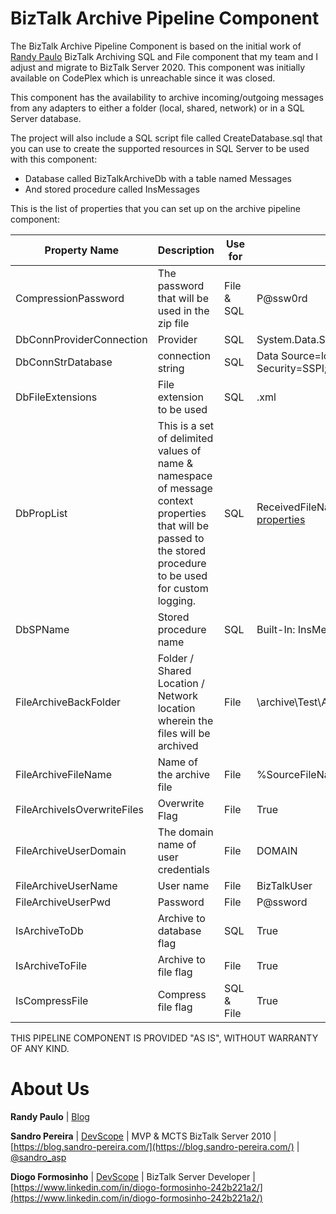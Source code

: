 # BizTalk Archive Pipeline Component
The BizTalk Archive Pipeline Component is based on the initial work of [Randy Paulo](https://randypaulo.wordpress.com/2012/02/13/biztalk-archiving-sql-and-file-documentation/) BizTalk Archiving SQL and File component that my team and I adjust and migrate to BizTalk Server 2020. This component was initially available on CodePlex which is unreachable since it was closed.

This component has the availability to archive incoming/outgoing messages from any adapters to either a folder (local, shared, network) or in a SQL Server database. 

The project will also include a SQL script file called CreateDatabase.sql that you can use to create the supported resources in SQL Server to be used with this component:
* Database called BizTalkArchiveDb with a table named Messages
* And stored procedure called InsMessages

This is the list of properties that you can set up on the archive pipeline component:

| Property Name  | Description  | Use for  | Sample Values |
| -------------  | -----------  | -------  | ------------------ |
| CompressionPassword  | The password that will be used in the zip file | File & SQL  |   P@ssw0rd  |
| DbConnProviderConnection | Provider | SQL | System.Data.SqlClient |
| DbConnStrDatabase | connection string | SQL  | Data Source=localhost;Initial Catalog=BizTalkArchiveDb;Integrated Security=SSPI; |
| DbFileExtensions | File extension to be used | SQL | .xml |
| DbPropList | This is a set of delimited values of name & namespace of message context properties that will be passed to the stored procedure to be used for custom logging. | SQL | ReceivedFileName;http://schemas.microsoft.com/BizTalk/2003/file-properties |
| DbSPName | Stored procedure name | SQL | Built-In: InsMessages |
| FileArchiveBackFolder | Folder / Shared Location / Network location wherein the files will be archived | File | \\archive\Test\Archive |
| FileArchiveFileName | Name of the archive file | File | %SourceFileName%_%datetime% |
| FileArchiveIsOverwriteFiles | Overwrite Flag | File | True |
| FileArchiveUserDomain | The domain name of user credentials | File | DOMAIN |
| FileArchiveUserName | User name | File | BizTalkUser |
| FileArchiveUserPwd | Password | File | P@ssword |
| IsArchiveToDb | Archive to database flag | SQL | True |
| IsArchiveToFile | Archive to file flag | File |True |
| IsCompressFile | Compress file flag | SQL & File | True |

THIS PIPELINE COMPONENT IS PROVIDED "AS IS", WITHOUT WARRANTY OF ANY KIND.

# About Us
**Randy Paulo** | [Blog](https://randypaulo.wordpress.com/2012/02/13/biztalk-archiving-sql-and-file-documentation/)

**Sandro Pereira** | [DevScope](http://www.devscope.net/) | MVP & MCTS BizTalk Server 2010 | [https://blog.sandro-pereira.com/](https://blog.sandro-pereira.com/) | [@sandro_asp](https://twitter.com/sandro_asp)

**Diogo Formosinho** | [DevScope](http://www.devscope.net/) | BizTalk Server Developer | [https://www.linkedin.com/in/diogo-formosinho-242b221a2/](https://www.linkedin.com/in/diogo-formosinho-242b221a2/)

